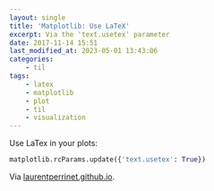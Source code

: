```yaml
---
layout: single
title: 'Matplotlib: Use LaTeX'
excerpt: Via the 'text.usetex' parameter
date: 2017-11-14 15:51
last_modified_at: 2023-05-01 13:43:06
categories:
    - til
tags:
    - latex
    - matplotlib
    - plot
    - til
    - visualization
---
```


Use LaTex in your plots:

```python
matplotlib.rcParams.update({'text.usetex': True})
```

Via [laurentperrinet.github.io](https://web.archive.org/web/20210512102316/https://laurentperrinet.github.io/sciblog/posts/2015-01-07-the-right-imports-in-a-notebook.html).
